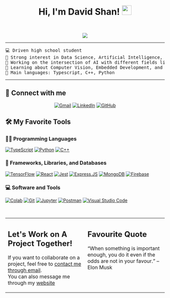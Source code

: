 <h1 align="center">
Hi, I'm David Shan!
	<a href="https://github.com/DavidBShan" target="_self">
		<img src="https://media.giphy.com/media/hvRJCLFzcasrR4ia7z/giphy.gif" width="30">
	</a>
</h1>
<br/>
<p align="center">
	<a href="https://github.com/DavidBShan">
		<img src="https://readme-typing-svg.herokuapp.com?font=Fira+Code&pause=1000&random=false&width=435&lines=AI+Developer;Learner;Full+Stack+Developer;Student&center=true&width=380&height=45">
	</a>
</p>

<hr>

<pre>
💻 Driven high school student
📝 Strong interest in Data Science, Artificial Intelligence, and Embedded Development
🔭 Working on the intersection of AI with different fields like Finance, Education, Healthcare, and Environment
🌱 Learning about Computer Vision, Embedded Development, and Competitive Programming
🌟 Main languages: Typescript, C++, Python
</pre>
<hr>

## 🤝 Connect with me
<p align="center">
	<a href="mailto:davidbshan@gmail.com"><img src="https://img.shields.io/badge/Gmail-D14836?style=for-the-badge&logo=gmail&logoColor=white" alt="Gmail"/></a>
	<a href="www.linkedin.com/in/david-shan-076a39265"><img src="https://img.shields.io/badge/LinkedIn-0077B5?style=for-the-badge&logo=linkedin&logoColor=white" alt="LinkedIn"/></a>
	<a href="https://github.com/DavidBShan"><img src="https://img.shields.io/badge/GitHub-100000?style=for-the-badge&logo=github&logoColor=white" alt="GitHub"/></a>
</p>

## 🛠️ My Favorite Tools

### 👨‍💻 Programming Languages

<p>
    <a href="https://github.com/DavidBShan"><img alt="TypeScript" src="https://img.shields.io/badge/TypeScript-007ACC?style=for-the-badge&logo=typescript&logoColor=white"></a>
    <a href="https://github.com/DavidBShan"><img alt="Python" src="https://img.shields.io/badge/Python-3776AB?style=for-the-badge&logo=python&logoColor=white"></a>
    <a href="https://github.com/DavidBShan"><img alt="C++" src="https://img.shields.io/badge/C%2B%2B-00599C?style=for-the-badge&logo=c%2B%2B&logoColor=white"></a>
    
### 🧰 Frameworks, Libraries, and Databases

<p>
    <a href="https://github.com/DavidBShan"><img alt="TensorFlow" src="https://img.shields.io/badge/TensorFlow-FF6F00?style=for-the-badge&logo=tensorflow&logoColor=white"></a>
    <a href="https://github.com/DavidBShan"><img alt="React" src="https://img.shields.io/badge/React-20232A?style=for-the-badge&logo=react&logoColor=61DAFB"></a>
    <a href="https://github.com/DavidBShan"><img alt="Jest" src="https://img.shields.io/badge/Jest-323330?style=for-the-badge&logo=Jest&logoColor=white"></a>
    <a href="https://github.com/DavidBShan"><img alt="Express.JS" src="https://img.shields.io/badge/Express.js-404D59?style=for-the-badge"></a>
	<a href="https://github.com/DavidBShan"><img alt="MongoDB" src="https://img.shields.io/badge/MongoDB-4EA94B?style=for-the-badge&logo=mongodb&logoColor=white"></a>
    <a href="https://github.com/DavidBShan"><img alt="Firebase" src="https://img.shields.io/badge/Firebase-039BE5?style=for-the-badge&logo=Firebase&logoColor=white"></a>
</p>

### 💻 Software and Tools

<p>
    <a href="https://github.com/DavidBShan"><img alt="Colab" src="https://img.shields.io/badge/Colab-00b56a.svg?logo=google-colab&logoColor=white"></a>
    <a href="https://github.com/DavidBShan"><img alt="Git" src="https://img.shields.io/badge/Git%20-%23F05033.svg?logo=git&logoColor=white"></a>
    <a href="https://github.com/DavidBShan"><img alt="Jupyter" src="https://img.shields.io/badge/Jupyter%20-%23F37626.svg?logo=Jupyter&logoColor=white"></a>
    <a href="https://github.com/DavidBShan"><img alt="Postman" src="https://img.shields.io/badge/Postman-FF6C37?logo=postman&logoColor=white"></a>
    <a href="https://github.com/DavidBShan"><img alt="Visual Studio Code" src="https://img.shields.io/badge/Visual%20Studio%20Code-0078d7.svg?logo=visual-studio-code&logoColor=white"></a>
</p>
</br>

<table style="border: none">
  <tr>
  <td width="50%" valign="top">

## Let's Work on A Project Together!

If you want to collaborate on a project, feel free to <a href="mailto:davidbshan@gmail.com">contact me through email</a>.
<br/>
You can also message me through my <a href="https://davidbshan.com/">website</a>

  </td>
  <td width="50%" valign="top">

## Favourite Quote

“When something is important enough, you do it even if the odds are not in your favour.”
– Elon Musk

  </td>
  </tr>
</table>

